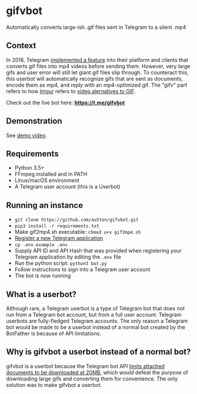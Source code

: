 # gifvbot
Automatically converts large-ish .gif files sent in Telegram to a silent .mp4

## Context
In 2016, Telegram [implemented a feature](https://telegram.org/blog/gif-revolution) into their platform and clients that converts gif files into mp4 videos before sending them. However, very large gifs and user error will still let giant gif files slip through. To counteract this, this userbot will automatically recognize gifs that are sent as documents, encode them as mp4, and reply with an mp4-optimized gif. The "gifv" part refers to how [Imgur](https://github.com/au5ton/gifvbot) refers to [video alernatives to GIF](https://en.wikipedia.org/wiki/Video_alternative_to_GIF).


Check out the live bot here: **https://t.me/gifvbot**

## Demonstration

See [demo video](https://www.youtube.com/watch?v=x7euHeqo64s).

## Requirements
- Python 3.5+
- FFmpeg installed and in PATH
- Linux/macOS environment
- A Telegram user account (this is a Userbot)

## Running an instance
- `git clone https://github.com/au5ton/gifvbot.git`
- `pip3 install -r requirements.txt`
- Make gif2mp4.sh executable: `chmod u+x gif2mp4.sh`
- [Register a new Telegram application](https://my.telegram.org/apps)
- `cp .env.example .env`
- Supply API ID and API Hash that was provided when registering your Telegram application by editing the `.env` file
- Run the python script: `python3 bot.py`
- Follow instructions to sign into a Telegram user account
- The bot is now running

## What is a userbot?
Although rare, a Telegram userbot is a type of Telegram bot that does not run from a Telegram bot account, but from a full user account. Telegram userbots are fully-fledged Telegram accounts. The only reason a Telegram bot would be made to be a userbot instead of a normal bot created by the BotFather is because of API limitations. 

## Why is gifvbot a userbot instead of a normal bot?
gifvbot is a userbot because the Telegram bot API [limits attached documents to be downloaded at 20MB](https://core.telegram.org/bots/api#file), which would defeat the purpose of downloading large gifs and converting them for convenience. The only solution was to make gifvbot a userbot.
